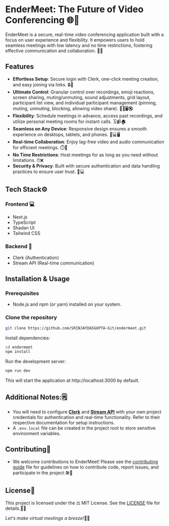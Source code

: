 # EnderMeet: The Future of Video Conferencing 🌐🚀

EnderMeet is a secure, real-time video conferencing application built with a focus on user experience and flexibility. It empowers users to hold seamless meetings with low latency and no time restrictions, fostering effective communication and collaboration. 💼💬

## Features
- **Effortless Setup**: Secure login with Clerk, one-click meeting creation, and easy joining via links. 🔒🔗
- **Ultimate Control**: Granular control over recordings, emoji reactions, screen sharing, muting/unmuting, sound adjustments, grid layout, participant list view, and individual participant management (pinning, muting, unmuting, blocking, allowing video share). 🎥😄🖥️🔇
- **Flexibility**: Schedule meetings in advance, access past recordings, and utilize personal meeting rooms for instant calls. 🗓️📹🏠
- **Seamless on Any Device**: Responsive design ensures a smooth experience on desktops, tablets, and phones. 📱💻🖥️
- **Real-time Collaboration**: Enjoy lag-free video and audio communication for efficient meetings. ⏱️👥
- **No Time Restrictions**: Host meetings for as long as you need without limitations. ⏰❌
- **Security & Privacy**: Built with secure authentication and data handling practices to ensure user trust. 🔐💻

## Tech Stack⚙️
### Frontend 💻
- Next.js
- TypeScript
- Shadan UI
- Tailwind CSS

### Backend 🔨
- Clerk (Authentication)
- Stream API (Real-time communication)

## Installation & Usage
### Prerequisites
- Node.js and npm (or yarn) installed on your system.

### Clone the repository
```bash
git clone https://github.com/SRINJAYDASGUPTA-Git/endermeet.git
```
Install dependencies:

```bash
cd endermeet
npm install
```
Run the development server:

```bash
npm run dev
```
This will start the application at http://localhost:3000 by default.

## Additional Notes:🗒️

- You will need to configure [**Clerk**](https://clerk.com/) and [**Stream API**](https://getstream.io/try-for-free/) with your own project credentials for authentication and real-time functionality. Refer to their respective documentation for setup instructions.
- A `.env.local` file can be created in the project root to store sensitive environment variables.

## Contributing📝
- We welcome contributions to EnderMeet! Please see the [contributing guide](CONTRIBUTING.md) file for guidelines on how to contribute code, report issues, and participate in the project.🛠️🤝

## License📜
This project is licensed under the ⚖️ MIT License. See the [LICENSE](LICENSE) file for details.📜🔏

*Let's make virtual meetings a breeze!*💨💼
